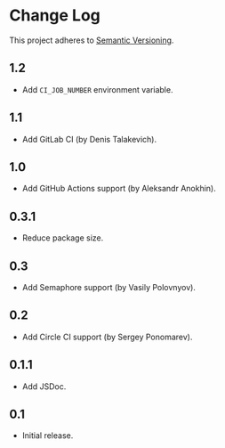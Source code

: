 # Change Log
This project adheres to [Semantic Versioning](http://semver.org/).

## 1.2
* Add `CI_JOB_NUMBER` environment variable.

## 1.1
* Add GitLab CI (by Denis Talakevich).

## 1.0
* Add GitHub Actions support (by Aleksandr Anokhin).

## 0.3.1
* Reduce package size.

## 0.3
* Add Semaphore support (by Vasily Polovnyov).

## 0.2
* Add Circle CI support (by Sergey Ponomarev).

## 0.1.1
* Add JSDoc.

## 0.1
* Initial release.
